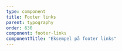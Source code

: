 ```yaml
---
type: component
title: Footer links
parent: typography
order: 630
component: footer-links
componentTitle: "Eksempel på footer links"
---
```

